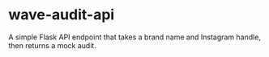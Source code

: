
# wave-audit-api

A simple Flask API endpoint that takes a brand name and Instagram handle, then returns a mock audit.
